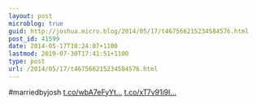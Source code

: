 ```yaml
---
layout: post
microblog: true
guid: http://joshua.micro.blog/2014/05/17/t467566215234584576.html
post_id: 41599
date: 2014-05-17T18:24:07+1100
lastmod: 2019-07-30T17:41:51+1100
type: post
url: /2014/05/17/t467566215234584576.html
---
```

#marriedbyjosh [t.co/wbA7eFyYt...](http://t.co/wbA7eFyYt9) [t.co/xT7v91i9l...](http://t.co/xT7v91i9lk)
